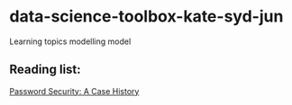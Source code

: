 # data-science-toolbox-kate-syd-jun
Learning topics modelling model


## Reading list:
[Password Security: A Case History](http://delivery.acm.org/10.1145/360000/359172/p594-morris.pdf?ip=137.222.114.241&id=359172&acc=ACTIVE%20SERVICE&key=BF07A2EE685417C5%2E3DCFD3605FE4B4CE%2E4D4702B0C3E38B35%2E4D4702B0C3E38B35&__acm__=1549147297_4a90ed95414cd577e286d1df6a19f3bb)
